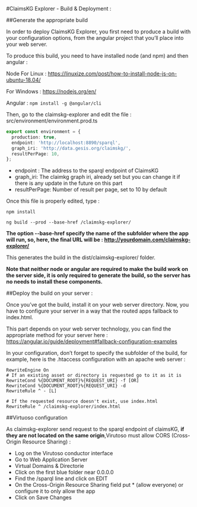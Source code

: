 #ClaimsKG Explorer - Build & Deployment :

##Generate the appropriate build

In order to deploy ClaimsKG Explorer, you first need to produce a build with your configuration options, from the angular project that you’ll place into your web server.

To produce this build, you need to have installed node (and npm) and then angular :

Node
For Linux : https://linuxize.com/post/how-to-install-node-js-on-ubuntu-18.04/

For Windows : https://nodejs.org/en/

Angular : <code>npm install -g @angular/cli</code>

Then, go to the claimskg-explorer and edit the file : src/environment/environment.prod.ts

~~~~typescript
export const environment = {
  production: true,
  endpoint: 'http://localhost:8890/sparql',
  graph_iri: 'http://data.gesis.org/claimskg/',
  resultPerPage: 10,
};
~~~~
- endpoint : The address to the sparql endpoint of ClaimsKG
- graph_iri: The claimkg graph iri, already set but you can change it if there is any update in the future on this part
- resultPerPage: Number of result per page, set to 10 by default

Once this file is properly edited, type :

<code>npm install</code>

<code>ng build --prod --base-href /claimskg-explorer/</code>

**The option --base-href specify the name of the subfolder where the app will run, so, here, the final URL will be : http://yourdomain.com/claimskg-explorer/**

This generates the build in the dist/claimskg-explorer/ folder.

**Note that neither node or angular are required to make the build work on the server side, it is only required to generate the build, so the server has no needs to install these components.**

##Deploy the build on your server :

Once you’ve got the build, install it on your web server directory.
Now, you have to configure your server in a way that the routed apps fallback to index.html.

This part depends on your web server technology, you can find the appropriate method for your server here : https://angular.io/guide/deployment#fallback-configuration-examples

In your configuration, don’t forget to specify the subfolder of the build, for example, here is the .htaccess configuration with an apache web server :

~~~~
RewriteEngine On  
# If an existing asset or directory is requested go to it as it is
RewriteCond %{DOCUMENT_ROOT}%{REQUEST_URI} -f [OR]  
RewriteCond %{DOCUMENT_ROOT}%{REQUEST_URI} -d  
RewriteRule ^ - [L]

# If the requested resource doesn't exist, use index.html
RewriteRule ^ /claimskg-explorer/index.html
~~~~

##Virtuoso configuration

As claimskg-explorer send request to the sparql endpoint of claimsKG, **if they are not located on the same origin**,Virutoso must allow CORS (Cross-Origin Resource Sharing) :

- Log on the Virutoso conductor interface
- Go to Web Application Server
- Virtual Domains & Directorie
- Click on the first blue folder near 0.0.0.0
- Find the /sparql line and click on EDIT
- On the Cross-Origin Resource Sharing field put * (allow everyone) or configure it to only allow the app
- Click on Save Changes
